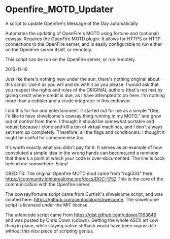 # Openfire_MOTD_Updater
A script to update Openfire's Message of the Day automatically

Automates the updating of OpenFire's MOTD using fortune and (optional) cowsay. Requires the OpenFire MOTD plugin. It allows for HTTPS or HTTP connections to the OpenFire server, and is easily configurable to run either on the OpenFire server itself, or remotely.


This script can be run on the OpenFire server, or run remotely. 

 2015-11-16

 Just like there's nothing new under the sun, there's nothing original about this script. Use it as you will and do with it as you please. I would ask	that you respect the rights and roles of the ORIGINAL authors (that's not	me) by giving credit where credit is due, as I have attempted to do here.	I'm nothing more than a cobbler and a crude integrator in this endeavor. 

 I did this for fun and entertainment. It started out for me as a simple "Gee, I'd like to have shwelcome's cowsay thing running in my MOTD," and grew out of control from there. I thought it should be somewhat portable and robust because I clone and kill a ton of virtual machines, and I don't always set	them up completely. Therefore, all the flags and conditionals. I thought it might be useful for someone else too.

It's worth exactly what you didn't pay for it. It serves as an example of how	convoluted a simple	idea in the wrong hands can become,and a reminder that there's a point at which your code is over-documented. The line is back behind me somwehere. Enjoy!

 CREDITS: 
 The original Openfire MOTD mod came from	"rogi333" here: https://community.igniterealtime.org/docs/DOC-1752 This is the core of the communication with the Openfire server.

 The cowsay/fortune script came from CurtisK's shwelcome script, and was located here: https://github.com/centosblog/shwelcome. The shwelcome script is licensed under the MIT license.

 The urlencode script came from https://gist.github.com/cdown/1163649 and was	posted by Chris Down (cdown). Getting the whole ASCII art cow thing in place, while staying native sh/bash would have been impossible without this nice piece of scripting genius.
